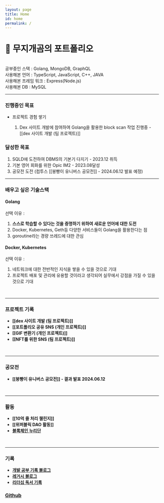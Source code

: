 ```yaml
---
layout: page
title: Home
id: home
permalink: /
---
```


# 🌈 무지개곰의 포트폴리오
<div>
<br>
<div>
	공부중인 스택 : Golang, MongoDB, GraphQL
</div>
<div>
	사용해본 언어 : TypeScript, JavaScript, C++, JAVA   
</div>
<div>
	사용해본 프레임 워크 : Express(Node.js)
</div>
<div>
	사용해본 DB : MySQL   
</div>
<hr>
<h3>진행중인 목표</h3>

<ul>
	<li>프로젝트 경험 쌓기</li>
	<ol>
		<li>Dex 사이트 개발에 참여하여 Golang을 활용한 block scan 작업 진행중 - [[dex 사이트 개발 (팀 프로젝트)]]</li>
	</ol>
</ul>

<h3>달성한 목표</h3>

<ol>
	<li>SQLD에 도전하여 DBMS의 기본기 다지기 - 2023.12 취득</li>
	<li>기본 영어 회화를 위한 Opic IM2 - 2023.08달성</li>
	<li>공모전 도전 (컴투스 [[붕빵이 유니버스 공모전]] - 2024.06.12 발표 예정)</li>
</ol>
<hr>
<h3>배우고 싶은 기술스택</h3>

<h4>Golang</h4>
선택 이유 :
<ol>
	<li><b>스스로 학습할 수 있다는 것을 증명하기 위하여 새로운 언어에 대한 도전</b></li>
	<li>Docker, Kubernetes, Geth등 다양한 서비스들이 Golang을 활용한다는 점</li>
	<li>goroutine라는 경량 쓰레드에 대한 관심</li>
</ol>

<h4>Docker, Kubernetes</h4>
선택 이유 :
<ol>
	<li>네트워크에 대한 전반적인 지식을 쌓을 수 있을 것으로 기대</li>
	<li>프로젝트 배포 및 관리에 유용할 것이라고 생각되어 실무에서 강점을 가질 수 있을 것으로 기대</li>
</ol>
<br>
<hr>
<h3> 프로젝트 기록 </h3>
<ul>
	<li>
		<span style="font-weight: bold">[[dex 사이트 개발 (팀 프로젝트)]]</span>
	</li>
	<li>
		<span style="font-weight: bold">[[포트폴리오 공유 SNS (개인 프로젝트)]]</span>
	</li>
	<li>
		<span style="font-weight: bold">[[GIF 변환기 (개인 프로젝트)]]</span>
	</li>
	<li>
		<span style="font-weight: bold">[[NFT를 위한 SNS (팀 프로젝트)]]</span>
	</li>
</ul>
<br>
<hr>
<h3> 공모전 </h3>
<ul>
	<li>
		<span style="font-weight: bold">[[붕빵이 유니버스 공모전]] - 결과 발표 2024.06.12</span>
	</li>
</ul>
<br>
<hr>
<h3>활동</h3>
<ul>
	<li>
		<span style="font-weight: bold">
		[[10억 줄 처리 챌린지]]
		</span>
	</li>
	<li>
		<span style="font-weight: bold">
		[[위퍼블릭 DAO 활동]]
		</span>
	</li>
	<li>
		<span style="font-weight: bold"><a href="https://rainbow96bear.tistory.com/entry/%EC%B2%B4%ED%97%98%EB%8B%A8-2023-%EB%B8%94%EB%A1%9D%EC%B2%B4%EC%9D%B8-%EB%88%84%EB%A6%AC%EB%8B%A8-%EB%A6%AC%EC%82%AC%EC%9D%B4%ED%81%B4-%EB%A0%9B%EC%A0%80-%EC%B2%B4%ED%97%98-%ED%9B%84%EA%B8%B0">블록체인 누리단</a>
		</span>
	</li>
</ul>
<br>
<hr>
<h3> 기록 </h3>
<ul>
	<li>
		<span style="font-weight: bold"><a href="https://rainbow96bear.tistory.com/">개발 공부 기록 블로그</a></span>
	</li>
	<li>
		<span style="font-weight: bold"><a href="https://creal-news.tistory.com/">레거시 블로그</a></span>
	</li>
	<li>
		<span style="font-weight: bold"><a href="https://brunch.co.kr/@rainbowbear">리더십 독서 기록</a></span>
	</li>
</ul>
<h3>
	<span style="font-weight: bold"><a href="https://github.com/rainbow96bear">Github</a></span>
</h3>
<br>
<br>
</div>

<style>
.wrapper {
max-width: 46em;
}
.graph_background {
border: 1px solid black;
}
</style>
